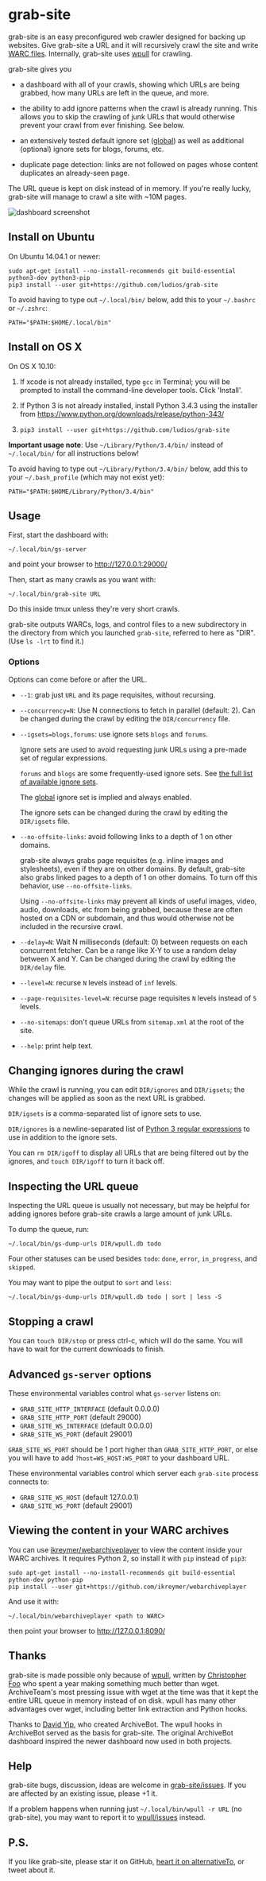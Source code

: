 grab-site
===

grab-site is an easy preconfigured web crawler designed for backing up websites.
Give grab-site a URL and it will recursively crawl the site and write
[WARC files](http://www.archiveteam.org/index.php?title=The_WARC_Ecosystem).
Internally, grab-site uses [wpull](https://github.com/chfoo/wpull) for crawling.

grab-site gives you

*	a dashboard with all of your crawls, showing which URLs are being
	grabbed, how many URLs are left in the queue, and more.

*	the ability to add ignore patterns when the crawl is already running.
	This allows you to skip the crawling of junk URLs that would
	otherwise prevent your crawl from ever finishing.  See below.

*	an extensively tested default ignore set ([global](https://github.com/ludios/grab-site/blob/master/libgrabsite/ignore_sets/global))
	as well as additional (optional) ignore sets for blogs, forums, etc.

*	duplicate page detection: links are not followed on pages whose
	content duplicates an already-seen page.

The URL queue is kept on disk instead of in memory.  If you're really lucky,
grab-site will manage to crawl a site with ~10M pages.

![dashboard screenshot](https://raw.githubusercontent.com/ludios/grab-site/master/images/dashboard.png)


Install on Ubuntu
---

On Ubuntu 14.04.1 or newer:

```
sudo apt-get install --no-install-recommends git build-essential python3-dev python3-pip
pip3 install --user git+https://github.com/ludios/grab-site
```

To avoid having to type out `~/.local/bin/` below, add this to your
`~/.bashrc` or `~/.zshrc`:

```
PATH="$PATH:$HOME/.local/bin"
```


Install on OS X
---

On OS X 10.10:

1.	If xcode is not already installed, type `gcc` in Terminal; you will be
	prompted to install the command-line developer tools.  Click 'Install'.

2.	If Python 3 is not already installed, install Python 3.4.3 using the
	installer from https://www.python.org/downloads/release/python-343/

3.	`pip3 install --user git+https://github.com/ludios/grab-site`

**Important usage note**: Use `~/Library/Python/3.4/bin/` instead of
`~/.local/bin/` for all instructions below!

To avoid having to type out `~/Library/Python/3.4/bin/` below,
add this to your `~/.bash_profile` (which may not exist yet):

```
PATH="$PATH:$HOME/Library/Python/3.4/bin"
```


Usage
---
First, start the dashboard with:

```
~/.local/bin/gs-server
```

and point your browser to http://127.0.0.1:29000/

Then, start as many crawls as you want with:

```
~/.local/bin/grab-site URL
```

Do this inside tmux unless they're very short crawls.

grab-site outputs WARCs, logs, and control files to a new subdirectory in the
directory from which you launched `grab-site`, referred to here as "DIR".
(Use `ls -lrt` to find it.)

### Options

Options can come before or after the URL.

*	`--1`: grab just `URL` and its page requisites, without recursing.

*	`--concurrency=N`: Use N connections to fetch in parallel (default: 2).
	Can be changed during the crawl by editing the `DIR/concurrency` file.

*	`--igsets=blogs,forums`: use ignore sets `blogs` and `forums`.

	Ignore sets are used to avoid requesting junk URLs using a pre-made set of
	regular expressions.

	`forums` and `blogs` are some frequently-used ignore sets.
	See [the full list of available ignore sets](https://github.com/ludios/grab-site/tree/master/libgrabsite/ignore_sets).

	The [global](https://github.com/ludios/grab-site/blob/master/libgrabsite/ignore_sets/global)
	ignore set is implied and always enabled.

	The ignore sets can be changed during the crawl by editing the `DIR/igsets` file.

*	`--no-offsite-links`: avoid following links to a depth of 1 on other domains.

	grab-site always grabs page requisites (e.g. inline images and stylesheets), even if
	they are on other domains.  By default, grab-site also grabs linked pages to a depth
	of 1 on other domains.  To turn off this behavior, use `--no-offsite-links`.

	Using `--no-offsite-links` may prevent all kinds of useful images, video, audio, downloads,
	etc from being grabbed, because these are often hosted on a CDN or subdomain, and
	thus would otherwise not be included in the recursive crawl.

*	`--delay=N`: Wait N milliseconds (default: 0) between requests on each concurrent fetcher.
	Can be a range like X-Y to use a random delay between X and Y.  Can be changed during
	the crawl by editing the `DIR/delay` file.

*	`--level=N`: recurse `N` levels instead of `inf` levels.

*	`--page-requisites-level=N`: recurse page requisites `N` levels instead of `5` levels.

*	`--no-sitemaps`: don't queue URLs from `sitemap.xml` at the root of the site.

*	`--help`: print help text.


Changing ignores during the crawl
---
While the crawl is running, you can edit `DIR/ignores` and `DIR/igsets`; the
changes will be applied as soon as the next URL is grabbed.

`DIR/igsets` is a comma-separated list of ignore sets to use.

`DIR/ignores` is a newline-separated list of [Python 3 regular expressions](http://pythex.org/)
to use in addition to the ignore sets.

You can `rm DIR/igoff` to display all URLs that are being filtered out
by the ignores, and `touch DIR/igoff` to turn it back off.


Inspecting the URL queue
---
Inspecting the URL queue is usually not necessary, but may be helpful
for adding ignores before grab-site crawls a large amount of junk URLs.

To dump the queue, run:

```
~/.local/bin/gs-dump-urls DIR/wpull.db todo
```

Four other statuses can be used besides `todo`:
`done`, `error`, `in_progress`, and `skipped`.

You may want to pipe the output to `sort` and `less`:

```
~/.local/bin/gs-dump-urls DIR/wpull.db todo | sort | less -S
```


Stopping a crawl
---
You can `touch DIR/stop` or press ctrl-c, which will do the same.  You will
have to wait for the current downloads to finish.


Advanced `gs-server` options
---
These environmental variables control what `gs-server` listens on:

*	`GRAB_SITE_HTTP_INTERFACE` (default 0.0.0.0)
*	`GRAB_SITE_HTTP_PORT` (default 29000)
*	`GRAB_SITE_WS_INTERFACE` (default 0.0.0.0)
*	`GRAB_SITE_WS_PORT` (default 29001)

`GRAB_SITE_WS_PORT` should be 1 port higher than `GRAB_SITE_HTTP_PORT`,
or else you will have to add `?host=WS_HOST:WS_PORT` to your dashboard URL.

These environmental variables control which server each `grab-site` process connects to:

*	`GRAB_SITE_WS_HOST` (default 127.0.0.1)
*	`GRAB_SITE_WS_PORT` (default 29001)


Viewing the content in your WARC archives
---
You can use [ikreymer/webarchiveplayer](https://github.com/ikreymer/webarchiveplayer)
to view the content inside your WARC archives.  It requires Python 2, so install it with
`pip` instead of `pip3`:

```
sudo apt-get install --no-install-recommends git build-essential python-dev python-pip
pip install --user git+https://github.com/ikreymer/webarchiveplayer
```

And use it with:

```
~/.local/bin/webarchiveplayer <path to WARC>
```

then point your browser to http://127.0.0.1:8090/


Thanks
---
grab-site is made possible only because of [wpull](https://github.com/chfoo/wpull),
written by [Christopher Foo](https://github.com/chfoo) who spent a year
making something much better than wget.  ArchiveTeam's most pressing
issue with wget at the time was that it kept the entire URL queue in memory
instead of on disk.  wpull has many other advantages over wget, including
better link extraction and Python hooks.

Thanks to [David Yip](https://github.com/yipdw), who created ArchiveBot.  The wpull
hooks in ArchiveBot served as the basis for grab-site.  The original ArchiveBot
dashboard inspired the newer dashboard now used in both projects.


Help
---
grab-site bugs, discussion, ideas are welcome in [grab-site/issues](https://github.com/ludios/grab-site/issues).
If you are affected by an existing issue, please +1 it.

If a problem happens when running just `~/.local/bin/wpull -r URL` (no grab-site),
you may want to report it to [wpull/issues](https://github.com/chfoo/wpull/issues) instead.


P.S.
---
If you like grab-site, please star it on GitHub,
[heart it on alternativeTo](http://alternativeto.net/software/grab-site/),
or tweet about it.
